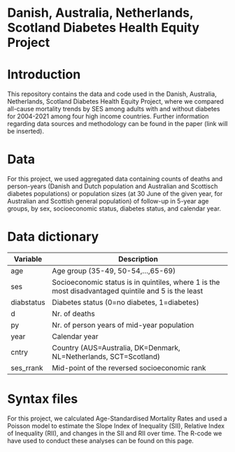 #  Danish, Australia, Netherlands, Scotland Diabetes Health Equity Project 

# Introduction
This repository contains the data and code used in the Danish, Australia, Netherlands, Scotland Diabetes Health Equity Project, where we compared all-cause mortality trends by SES among adults with and without diabetes for 2004-2021 among four high income countries.
Further information regarding data sources and methodology can be found in the paper (link will be inserted). 

# Data
For this project, we used aggregated data containing counts of deaths and person-years (Danish and Dutch population and Australian and Scottisch diabetes populations) or population sizes (at 30 June of the given year, for Australian and Scottish general population) of follow-up in 5-year age groups, by sex, socioeconomic status, diabetes status, and calendar year.

# Data dictionary
	
| Variable   | Description                                                                                  |
|------------|----------------------------------------------------------------------------------------------|
| age        | Age group (35-49, 50-54,…,65-69)                                                             |
| ses        | Socioeconomic status is in quintiles, where 1 is the most disadvantaged quintile and 5 is the least |
| diabstatus | Diabetes status (0=no diabetes, 1=diabetes)                                                  |
| d          | Nr. of deaths                                                                                |
| py         | Nr. of person years of mid-year population                                                   |
| year       | Calendar year                                                                                |
| cntry      | Country (AUS=Australia, DK=Denmark, NL=Netherlands, SCT=Scotland)                            |
| ses_rrank  | Mid-point of the reversed socioeconomic rank                                                 |

# Syntax files
For this project, we calculated Age-Standardised Mortality Rates and used a Poisson model to estimate the Slope Index of Inequality (SII), Relative Index of Inequality (RII), and changes in the SII and RII over time. The R-code we have used to conduct these analyses can be found on this page. 
